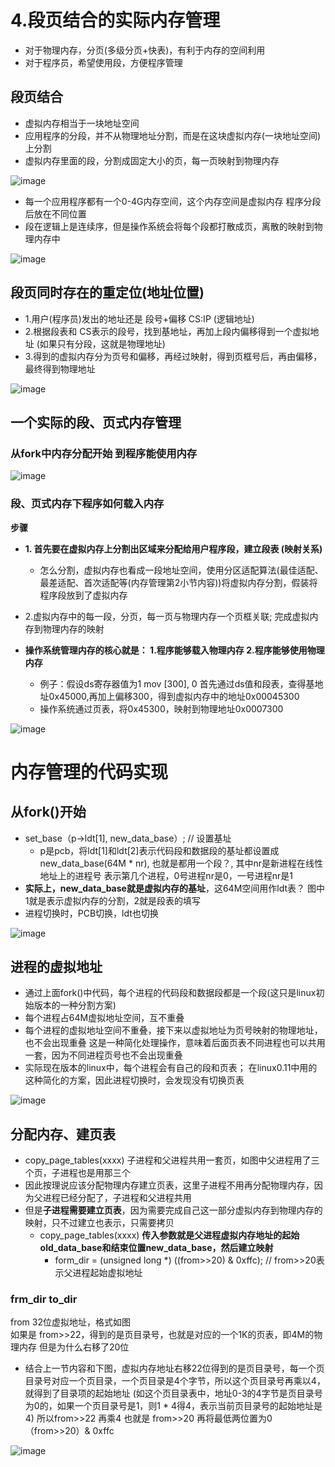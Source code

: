 

# 4.段页结合的实际内存管理

* 对于物理内存，分页(多级分页+快表)，有利于内存的空间利用
* 对于程序员，希望使用段，方便程序管理  

## 段页结合  

* 虚拟内存相当于一块地址空间  
* 应用程序的分段，并不从物理地址分割，而是在这块虚拟内存(一块地址空间)上分割  
* 虚拟内存里面的段，分割成固定大小的页，每一页映射到物理内存

![image](https://user-images.githubusercontent.com/58176267/161668186-49a4f06d-ad8f-4313-a15a-9a376270ce0c.png)

* 每一个应用程序都有一个0-4G内存空间，这个内存空间是虚拟内存  程序分段后放在不同位置  
* 段在逻辑上是连续序，但是操作系统会将每个段都打散成页，离散的映射到物理内存中

![image](https://user-images.githubusercontent.com/58176267/161668764-7b548a09-383d-4537-b38d-ef000b4bbcff.png)

## 段页同时存在的重定位(地址位置)  

* 1.用户(程序员)发出的地址还是  段号+偏移  CS:IP  (逻辑地址)  
* 2.根据段表和 CS表示的段号，找到基地址，再加上段内偏移得到一个虚拟地址 (如果只有分段，这就是物理地址) 
* 3.得到的虚拟内存分为页号和偏移，再经过映射，得到页框号后，再由偏移，最终得到物理地址  

![image](https://user-images.githubusercontent.com/58176267/161670330-7f13e512-2193-4900-a8d9-779ae697e58a.png)



## 一个实际的段、页式内存管理  

### 从fork中内存分配开始  到程序能使用内存  

![image](https://user-images.githubusercontent.com/58176267/161671173-dfc77611-c57d-4c23-80f5-c49352782d3a.png)

### 段、页式内存下程序如何载入内存  

**步骤**
* **1. 首先要在虚拟内存上分割出区域来分配给用户程序段，建立段表 (映射关系)**  
    * 怎么分割，虚拟内存也看成一段地址空间，使用分区适配算法(最佳适配、最差适配、首次适配等(内存管理第2小节内容))将虚拟内存分割，假装将程序段放到了虚拟内存
* 2.虚拟内存中的每一段，分页，每一页与物理内存一个页框关联; 完成虚拟内存到物理内存的映射

* **操作系统管理内存的核心就是： 1.程序能够载入物理内存  2.程序能够使用物理内存**

    * 例子：假设ds寄存器值为1 mov [300], 0  首先通过ds值和段表，查得基地址0x45000,再加上偏移300，得到虚拟内存中的地址0x00045300
    * 操作系统通过页表，将0x45300，映射到物理地址0x0007300
   
![image](https://user-images.githubusercontent.com/58176267/161679251-cdf09a8a-07a0-4c91-991b-05ad63ac0d61.png)

# 内存管理的代码实现  

## 从fork()开始  

* set_base（p->ldt[1], new_data_base）; // 设置基址 
    * p是pcb，将ldt[1]和ldt[2]表示代码段和数据段的基址都设置成new_data_base(64M * nr), 也就是都用一个段？, 其中nr是新进程在线性地址上的进程号  表示第几个进程，0号进程nr是0，一号进程nr是1
* **实际上，new_data_base就是虚拟内存的基址**，这64M空间用作ldt表？  图中1就是表示虚拟内存的分割，2就是段表的填写
* 进程切换时，PCB切换，ldt也切换  

![image](https://user-images.githubusercontent.com/58176267/161682440-30f4ba7b-1c33-4c84-a761-e0ef3a73d1e7.png)

## 进程的虚拟地址  

* 通过上面fork()中代码，每个进程的代码段和数据段都是一个段(这只是linux初始版本的一种分割方案)  
* 每个进程占64M虚拟地址空间，互不重叠  
* 每个进程的虚拟地址空间不重叠，接下来以虚拟地址为页号映射的物理地址，也不会出现重叠    这是一种简化处理操作，意味着后面页表不同进程也可以共用一套，因为不同进程页号也不会出现重叠
* 实际现在版本的linux中，每个进程会有自己的段和页表； 在linux0.11中用的这种简化的方案，因此进程切换时，会发现没有切换页表  
  
  
![image](https://user-images.githubusercontent.com/58176267/161682867-b1ffd8b0-abcc-45da-9cf1-6726fc191368.png)

##  分配内存、建页表  

* copy_page_tables(xxxx)  子进程和父进程共用一套页，如图中父进程用了三个页，子进程也是用那三个  
* 因此按理说应该分配物理内存建立页表，这里子进程不用再分配物理内存，因为父进程已经分配了，子进程和父进程共用  
* 但是**子进程需要建立页表**，因为需要完成自己这一部分虚拟内存到物理内存的映射，只不过建立也表示，只需要拷贝
    * copy_page_tables(xxxx) **传入参数就是父进程虚拟内存地址的起始old_data_base和结束位置new_data_base，然后建立映射**
        * form_dir = (unsigned long *) ((from>>20) & 0xffc);     // from>>20表示父进程起始虚拟地址




### frm_dir  to_dir  

from  32位虚拟地址，格式如图  
如果是 from>>22，得到的是页目录号，也就是对应的一个1K的页表，即4M的物理内存  但是为什么右移了20位  

* 结合上一节内容和下图，虚拟内存地址右移22位得到的是页目录号，每一个页目录号对应一个页目录，一个页目录是4个字节，所以这个页目录号再乘以4，就得到了目录项的起始地址  (如这个页目录表中，地址0-3的4字节是页目录号为0的，如果一个页目录号是1，则1 * 4得4，表示当前页目录号的起始地址是4)  所以from>>22 再乘4 也就是 from>>20 再将最低两位置为0 （from>>20）& 0xffc

![image](https://user-images.githubusercontent.com/58176267/161686464-9d6344f5-d621-406a-9a96-dcaf2a714e9b.png)















